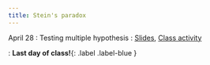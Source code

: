 ```yaml
---
title: Stein's paradox
---
```


April 28
: Testing multiple hypothesis
  : [Slides](https://sta711-s25.github.io/slides/lecture_39.pdf), [Class activity](https://sta711-s25.github.io/class_activities/ca_lecture_39.html)
    
: **Last day of class!**{: .label .label-blue }